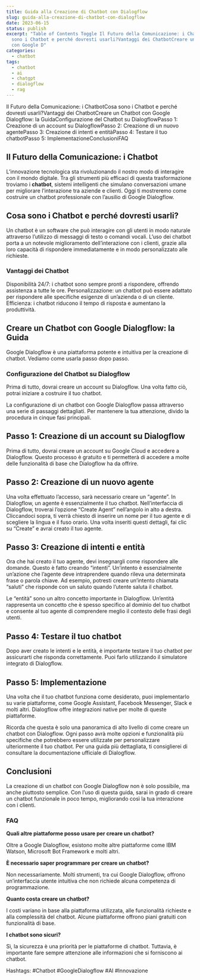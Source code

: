 ```yaml
---
title: Guida alla Creazione di Chatbot con Dialogflow
slug: guida-alla-creazione-di-chatbot-con-dialogflow
date: 2023-06-15
status: publish
excerpt: "Table of Contents Toggle Il Futuro della Comunicazione: i ChatbotCosa
  sono i Chatbot e perché dovresti usarli?Vantaggi dei ChatbotCreare un Chatbot
  con Google D"
categories:
  - chatbot
tags:
  - chatbot
  - ai
  - chatgpt
  - dialogflow
  - rag
---
```


Il Futuro della Comunicazione: i ChatbotCosa sono i Chatbot e perché dovresti usarli?Vantaggi dei ChatbotCreare un Chatbot con Google Dialogflow: la GuidaConfigurazione del Chatbot su DialogflowPasso 1: Creazione di un account su DialogflowPasso 2: Creazione di un nuovo agentePasso 3: Creazione di intenti e entitàPasso 4: Testare il tuo chatbotPasso 5: ImplementazioneConclusioniFAQ
## **Il Futuro della Comunicazione: i Chatbot**

L&#8217;innovazione tecnologica sta rivoluzionando il nostro modo di interagire con il mondo digitale. Tra gli strumenti più efficaci di questa trasformazione troviamo i **chatbot**, sistemi intelligenti che simulano conversazioni umane per migliorare l&#8217;interazione tra aziende e clienti. Oggi ti mostreremo come costruire un chatbot professionale con l&#8217;ausilio di Google Dialogflow.


## **Cosa sono i Chatbot e perché dovresti usarli?**

Un chatbot è un software che può interagire con gli utenti in modo naturale attraverso l&#8217;utilizzo di messaggi di testo o comandi vocali. L&#8217;uso dei chatbot porta a un notevole miglioramento dell&#8217;interazione con i clienti, grazie alla loro capacità di rispondere immediatamente e in modo personalizzato alle richieste.


### **Vantaggi dei Chatbot**


Disponibilità 24/7: i chatbot sono sempre pronti a rispondere, offrendo assistenza a tutte le ore.
Personalizzazione: un chatbot può essere adattato per rispondere alle specifiche esigenze di un&#8217;azienda o di un cliente.
Efficienza: i chatbot riducono il tempo di risposta e aumentano la produttività.

## **Creare un Chatbot con Google Dialogflow: la Guida**

Google Dialogflow è una piattaforma potente e intuitiva per la creazione di chatbot. Vediamo come usarla passo dopo passo.


### **Configurazione del Chatbot su Dialogflow**

Prima di tutto, dovrai creare un account su Dialogflow. Una volta fatto ciò, potrai iniziare a costruire il tuo chatbot.


La configurazione di un chatbot con Google Dialogflow passa attraverso una serie di passaggi dettagliati. Per mantenere la tua attenzione, divido la procedura in cinque fasi principali.


## **Passo 1: Creazione di un account su Dialogflow**

Prima di tutto, dovrai creare un account su Google Cloud e accedere a Dialogflow. Questo processo è gratuito e ti permetterà di accedere a molte delle funzionalità di base che Dialogflow ha da offrire.


## **Passo 2: Creazione di un nuovo agente**

Una volta effettuato l&#8217;accesso, sarà necessario creare un &#8220;agente&#8221;. In Dialogflow, un agente è essenzialmente il tuo chatbot. Nell&#8217;interfaccia di Dialogflow, troverai l&#8217;opzione &#8220;Create Agent&#8221; nell&#8217;angolo in alto a destra. Cliccandoci sopra, ti verrà chiesto di inserire un nome per il tuo agente e di scegliere la lingua e il fuso orario. Una volta inseriti questi dettagli, fai clic su &#8220;Create&#8221; e avrai creato il tuo agente.


## **Passo 3: Creazione di intenti e entità**

Ora che hai creato il tuo agente, devi insegnargli come rispondere alle domande. Questo è fatto creando &#8220;intenti&#8221;. Un&#8217;intento è essenzialmente un&#8217;azione che l&#8217;agente deve intraprendere quando rileva una determinata frase o parola chiave. Ad esempio, potresti creare un&#8217;intento chiamata &#8220;saluti&#8221; che risponde con un saluto quando l&#8217;utente saluta il chatbot.


Le &#8220;entità&#8221; sono un altro concetto importante in Dialogflow. Un&#8217;entità rappresenta un concetto che è spesso specifico al dominio del tuo chatbot e consente al tuo agente di comprendere meglio il contesto delle frasi degli utenti.


## **Passo 4: Testare il tuo chatbot**

Dopo aver creato le intenti e le entità, è importante testare il tuo chatbot per assicurarti che risponda correttamente. Puoi farlo utilizzando il simulatore integrato di Dialogflow.


## **Passo 5: Implementazione**

Una volta che il tuo chatbot funziona come desiderato, puoi implementarlo su varie piattaforme, come Google Assistant, Facebook Messenger, Slack e molti altri. Dialogflow offre integrazioni native per molte di queste piattaforme.


Ricorda che questa è solo una panoramica di alto livello di come creare un chatbot con Dialogflow. Ogni passo avrà molte opzioni e funzionalità più specifiche che potrebbero essere utilizzate per personalizzare ulteriormente il tuo chatbot. Per una guida più dettagliata, ti consiglierei di consultare la documentazione ufficiale di Dialogflow.


## **Conclusioni**

La creazione di un chatbot con Google Dialogflow non è solo possibile, ma anche piuttosto semplice. Con l&#8217;uso di questa guida, sarai in grado di creare un chatbot funzionale in poco tempo, migliorando così la tua interazione con i clienti.


### FAQ

**Quali altre piattaforme posso usare per creare un chatbot?**

Oltre a Google Dialogflow, esistono molte altre piattaforme come IBM Watson, Microsoft Bot Framework e molti altri.

**È necessario saper programmare per creare un chatbot?**

Non necessariamente. Molti strumenti, tra cui Google Dialogflow, offrono un&#8217;interfaccia utente intuitiva che non richiede alcuna competenza di programmazione.

**Quanto costa creare un chatbot?**

I costi variano in base alla piattaforma utilizzata, alle funzionalità richieste e alla complessità del chatbot. Alcune piattaforme offrono piani gratuiti con funzionalità di base.

**I chatbot sono sicuri?**

Sì, la sicurezza è una priorità per le piattaforme di chatbot. Tuttavia, è importante fare sempre attenzione alle informazioni che si forniscono ai chatbot.


Hashtags: #Chatbot #GoogleDialogflow #AI #Innovazione


